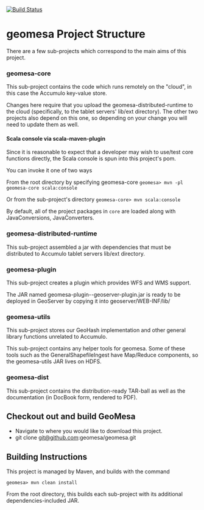 [![Build Status](https://travis-ci.org/geomesa/geomesa.png?branch=master)](https://travis-ci.org/geomesa/geomesa)

# geomesa Project Structure

There are a few sub-projects which correspond to the main aims of this project.

### geomesa-core

This sub-project contains the code which runs remotely on the "cloud", in this
case the Accumulo key-value store.

Changes here require that you upload the geomesa-distributed-runtime to the cloud
(specifically, to the tablet servers' lib/ext directory).
The other two projects also depend on this one, so depending on your change you will need to update them as well.

#### Scala console via scala-maven-plugin

Since it is reasonable to expect that a developer may wish to use/test core functions directly, the Scala console is
spun into this project's pom.

You can invoke it one of two ways

From the root directory by specifying geomesa-core
```geomesa> mvn -pl geomesa-core scala:console```

Or from the sub-project's directory
```geomesa-core> mvn scala:console```

By default, all of the project packages in ```core``` are loaded along with JavaConversions, JavaConverters.

### geomesa-distributed-runtime

This sub-project assembled a jar with dependencies that must be distributed to Accumulo tablet servers lib/ext
directory.

### geomesa-plugin

This sub-project creates a plugin which provides WFS and WMS support.

The JAR named geomesa-plugin-<Version>-geoserver-plugin.jar is ready to be deployed in GeoServer by
copying it into geoserver/WEB-INF/lib/

### geomesa-utils

This sub-project stores our GeoHash implementation and other general library functions unrelated to
Accumulo.

This sub-project contains any helper tools for geomesa.  Some of these tools such as
the GeneralShapefileIngest have Map/Reduce components, so the geomesa-utils JAR lives on HDFS.

### geomesa-dist

This sub-project contains the distribution-ready TAR-ball as well as the
documentation (in DocBook form, rendered to PDF).

##  Checkout out and build GeoMesa

* Navigate to where you would like to download this project.
* git clone git@github.com:geomesa/geomesa.git

## Building Instructions

This project is managed by Maven, and builds with the command

```geomesa> mvn clean install```

From the root directory, this builds each sub-project with its additional dependencies-included JAR.

